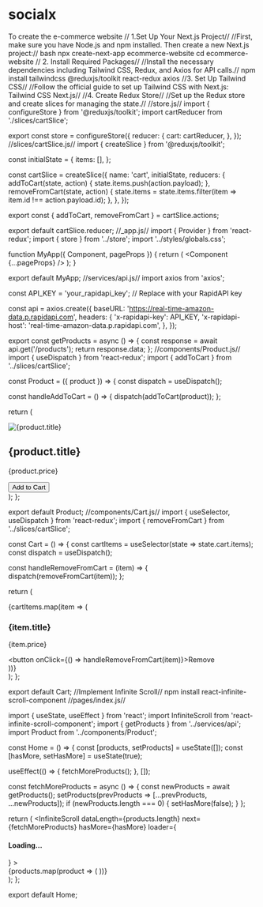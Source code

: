 # socialx
 To create the e-commerce website
 // 1.Set Up Your Next.js Project//
//First, make sure you have Node.js and npm installed. Then create a new Next.js project://
bash 
    npx create-next-app ecommerce-website
     cd ecommerce-website
// 2. Install Required Packages//
//Install the necessary dependencies including Tailwind CSS, Redux, and Axios for API calls.//
     npm install tailwindcss @reduxjs/toolkit react-redux axios
//3. Set Up Tailwind CSS//
//Follow the official guide to set up Tailwind CSS with Next.js: Tailwind CSS Next.js//
//4. Create Redux Store//
//Set up the Redux store and create slices for managing the state.//
//store.js//
import { configureStore } from '@reduxjs/toolkit';
import cartReducer from './slices/cartSlice';

export const store = configureStore({
  reducer: {
    cart: cartReducer,
  },
});
//slices/cartSlice.js//
import { createSlice } from '@reduxjs/toolkit';

const initialState = {
  items: [],
};

const cartSlice = createSlice({
  name: 'cart',
  initialState,
  reducers: {
    addToCart(state, action) {
      state.items.push(action.payload);
    },
    removeFromCart(state, action) {
      state.items = state.items.filter(item => item.id !== action.payload.id);
    },
  },
});

export const { addToCart, removeFromCart } = cartSlice.actions;

export default cartSlice.reducer;
//_app.js//
import { Provider } from 'react-redux';
import { store } from '../store';
import '../styles/globals.css';

function MyApp({ Component, pageProps }) {
  return (
    <Provider store={store}>
      <Component {...pageProps} />
    </Provider>
  );
}

export default MyApp;
//services/api.js//
import axios from 'axios';

const API_KEY = 'your_rapidapi_key'; // Replace with your RapidAPI key

const api = axios.create({
  baseURL: 'https://real-time-amazon-data.p.rapidapi.com',
  headers: {
    'x-rapidapi-key': API_KEY,
    'x-rapidapi-host': 'real-time-amazon-data.p.rapidapi.com',
  },
});

export const getProducts = async () => {
  const response = await api.get('/products');
  return response.data;
};
//components/Product.js//
import { useDispatch } from 'react-redux';
import { addToCart } from '../slices/cartSlice';

const Product = ({ product }) => {
  const dispatch = useDispatch();

  const handleAddToCart = () => {
    dispatch(addToCart(product));
  };

  return (
    <div className="product-card">
      <img src={product.image} alt={product.title} />
      <h2>{product.title}</h2>
      <p>{product.price}</p>
      <button onClick={handleAddToCart}>Add to Cart</button>
    </div>
  );
};

export default Product;
//components/Cart.js//
import { useSelector, useDispatch } from 'react-redux';
import { removeFromCart } from '../slices/cartSlice';

const Cart = () => {
  const cartItems = useSelector(state => state.cart.items);
  const dispatch = useDispatch();

  const handleRemoveFromCart = (item) => {
    dispatch(removeFromCart(item));
  };

  return (
    <div className="cart">
      {cartItems.map(item => (
        <div key={item.id} className="cart-item">
          <h3>{item.title}</h3>
          <p>{item.price}</p>
          <button onClick={() => handleRemoveFromCart(item)}>Remove</button>
        </div>
      ))}
    </div>
  );
};

export default Cart;
 //Implement Infinite Scroll//
 npm install react-infinite-scroll-component
//pages/index.js//

import { useState, useEffect } from 'react';
import InfiniteScroll from 'react-infinite-scroll-component';
import { getProducts } from '../services/api';
import Product from '../components/Product';

const Home = () => {
  const [products, setProducts] = useState([]);
  const [hasMore, setHasMore] = useState(true);

  useEffect(() => {
    fetchMoreProducts();
  }, []);

  const fetchMoreProducts = async () => {
    const newProducts = await getProducts();
    setProducts(prevProducts => [...prevProducts, ...newProducts]);
    if (newProducts.length === 0) {
      setHasMore(false);
    }
  };

  return (
    <InfiniteScroll
      dataLength={products.length}
      next={fetchMoreProducts}
      hasMore={hasMore}
      loader={<h4>Loading...</h4>}
    >
      <div className="products-grid">
        {products.map(product => (
          <Product key={product.id} product={product} />
        ))}
      </div>
    </InfiniteScroll>
  );
};

export default Home;



